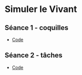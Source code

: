 # Simuler le Vivant


## Séance 1 - coquilles

- [Code](seances/01_rule30.jl)

## Séance 2 - tâches

- [Code](seances/02_salamander.jl)